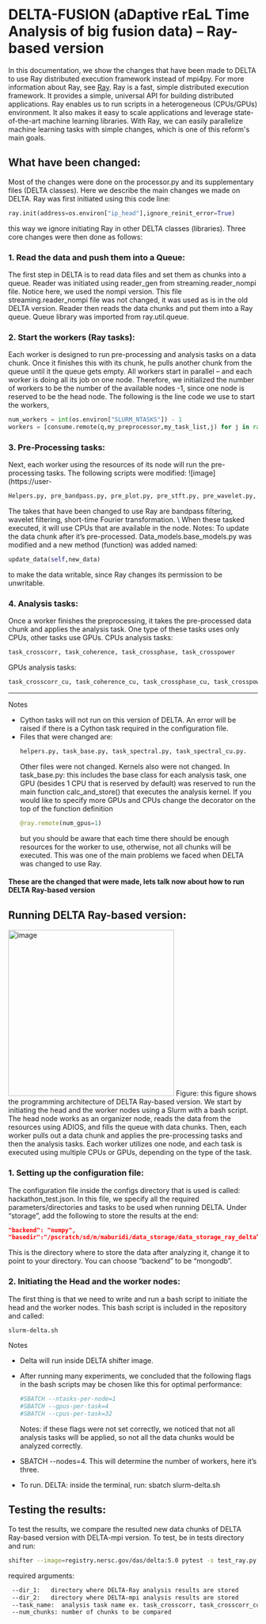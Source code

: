 # DELTA-FUSION (aDaptive rEaL Time Analysis of big fusion data) – Ray-based version

In this documentation, we show the changes that have been made to DELTA to use Ray distributed execution framework instead of mpi4py. For more information about Ray, see [Ray](https://www.ray.io/).  Ray is a fast, simple distributed execution framework. It provides a simple, universal API for building distributed applications. Ray enables us to run scripts in a heterogeneous (CPUs/GPUs) environment.  It also makes it easy to scale applications and leverage state-of-the-art machine learning libraries. With Ray, we can easily parallelize machine learning tasks with simple changes, which is one of this reform's main goals.

## What have been changed:
Most of the changes were done on the processor.py and its supplementary files (DELTA classes). Here we describe the main changes we made on DELTA. Ray was first initiated using this code line:  
```python
ray.init(address=os.environ["ip_head"],ignore_reinit_error=True) 
```
this way we ignore initiating Ray in other DELTA classes (libraries). Three core changes were then done as follows: 

### 1. Read the data and push them into a Queue: 
The first step in DELTA is to read data files and set them as chunks into a queue. Reader was initiated using reader_gen from streaming.reader_nompi file. Notice here, we used the nompi version. This file streaming.reader_nompi file was not changed, it was used as is in the old DELTA version. Reader then reads the data chunks and put them into a Ray queue. Queue library was imported from ray.util.queue. 

### 2. Start the workers (Ray tasks):
Each worker is designed to run pre-processing and analysis tasks on a data chunk. Once it finishes this with its chunk, he pulls another chunk from the queue until it the queue gets empty. All workers start in parallel – and each worker is doing all its job on one node. Therefore, we initialized the number of workers to be the number of the available nodes -1, since one node is reserved to be the head node. The following is the line code we use to start the workers, 

```python
num_workers = int(os.environ["SLURM_NTASKS"]) - 1
workers = [consume.remote(q,my_preprocessor,my_task_list,j) for j in range(num_workers)]
```

### 3. Pre-Processing tasks:

Next, each worker using the resources of its node will run the pre-processing tasks. The following scripts were modified: ![image](https://user-

```bash
Helpers.py, pre_bandpass.py, pre_plot.py, pre_stft.py, pre_wavelet.py, preprocess.py
```
The takes that have been changed to use Ray are bandpass filtering, wavelet filtering, short-time Fourier transformation. \\
When these tasked executed, it will use CPUs that are available in the node. 
Notes: To update the data chunk after it’s pre-processed. Data_models.base_models.py was modified and a new method (function) was added named: 
```python
update_data(self,new_data)
```
to make the data writable, since Ray changes its permission to be unwritable. 


### 4. Analysis tasks:
Once a worker finishes the preprocessing, it takes the pre-processed data chunk and applies the analysis task. One type of these tasks uses only CPUs, other tasks use GPUs. 
CPUs analysis tasks:
```bash
task_crosscorr, task_coherence, task_crossphase, task_crosspower
```
GPUs analysis tasks:
```bash
task_crosscorr_cu, task_coherence_cu, task_crossphase_cu, task_crosspower_cu 
```

***
Notes

* Cython tasks will not run on this version of DELTA. An error will be raised if there is a Cython task required in the configuration file. 
* Files that were changed are:
  ```bash
  helpers.py, task_base.py, task_spectral.py, task_spectral_cu.py. 
  ``` 
  Other files were not changed. Kernels also were not changed. 
  In task_base.py: this includes the base class for each analysis task, one GPU (besides 1 CPU that is reserved by default) was reserved to run the main function calc_and_store() that executes the analysis kernel. If you would like to specify more GPUs and CPUs change the decorator on the top of the function definition
  ```python
  @ray.remote(num_gpus=1)
  ```
  but you should be aware that each time there should be enough resources for the worker to use, otherwise, not all chunks will be executed. This was one of the main problems we faced when DELTA was changed to use Ray.  

#### These are the changed that were made, lets talk now about how to run DELTA Ray-based version 








## Running DELTA Ray-based version: 
<img width="335" alt="image" src="https://user-images.githubusercontent.com/48891624/183760124-6c31cb4d-6403-4a70-8d94-dc4ad7321d1c.png">
Figure: this figure shows the programming architecture of DELTA Ray-based version. We start by initiating the head and the worker nodes using a Slurm with a bash script. The head node works as an organizer node, reads the data from the resources using ADIOS, and fills the queue with data chunks. Then, each worker pulls out a data chunk and applies the pre-processing tasks and then the analysis tasks. Each worker utilizes one node, and each task is executed using multiple CPUs or GPUs, depending on the type of the task. 



### 1. Setting up the configuration file: 
The configuration file inside the configs directory that is used is called: hackathon_test.json. In this file, we specify all the required parameters/directories and tasks to be used when running DELTA. 
Under “storage”, add the following to store the results at the end: 
```json
"backend": "numpy",
"basedir":"/pscratch/sd/m/maburidi/data_storage/data_storage_ray_delta” 
```
This is the directory where to store the data after analyzing it, change it to point to your directory. You can choose “backend” to be “mongodb”. 

### 2. Initiating the Head and the worker nodes:

The first thing is that we need to write and run a bash script to initiate the head and the worker nodes. This bash script is included in the repository and called: 
```bash
slurm-delta.sh
```
Notes

* Delta will run inside DELTA shifter image.
* After running many experiments, we concluded that the following flags in the bash scripts may be chosen like this for optimal performance: 
   ```bash
   #SBATCH --ntasks-per-node=1          
   #SBATCH --gpus-per-task=4               
   #SBATCH --cpus-per-task=32    
   ```
   Notes: if these flags were not set correctly, we noticed that not all analysis tasks will be applied, so not all the data chunks would be analyzed    correctly.  
   
* SBATCH --nodes=4.   This will determine the number of workers, here it’s three.
* To run. DELTA: inside the terminal, run:  sbatch slurm-delta.sh 



## Testing the results: 
To test the results, we compare the resulted new data chunks of DELTA Ray-based version with DELTA-mpi version. To test, be in tests directory and run:
   ```bash
shifter --image=registry.nersc.gov/das/delta:5.0 pytest -s test_ray.py --dir_1=/pscratch/sd/m/maburidi/data_storage/data_storage_ray_delta/ --dir_2=/pscratch/sd/m/maburidi/data_storage/data_storage_old_delta/ --task_name=task_crosscorr --num_chunks=100
   ```
  required arguments: 

   ```bash
    --dir_1:   directory where DELTA-Ray analysis results are stored
    --dir_2:   directory where DELTA-mpi analysis results are stored
    --task_name:  analysis task name ex. task_crosscorr, task_crosscorr_cu  
    --num_chunks: number of chunks to be compared 
   ```
